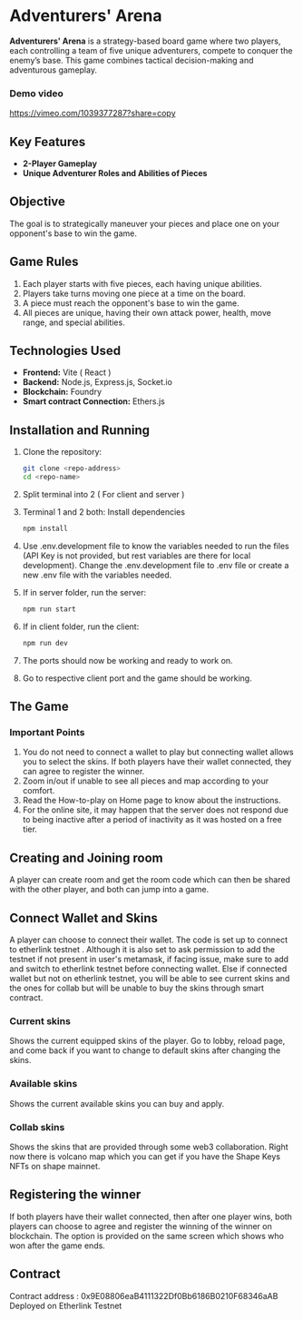 # Adventurers' Arena

**Adventurers' Arena** is a strategy-based board game where two players, each controlling a team of five unique adventurers, compete to conquer the enemy’s base. This game combines tactical decision-making and adventurous gameplay.

### Demo video
https://vimeo.com/1039377287?share=copy

## Key Features
- **2-Player Gameplay** 
- **Unique Adventurer Roles and Abilities of Pieces**

## Objective
The goal is to strategically maneuver your pieces and place one on your opponent's base to win the game.

## Game Rules
1. Each player starts with five pieces, each having unique abilities.
2. Players take turns moving one piece at a time on the board.
3. A piece must reach the opponent's base to win the game.
4. All pieces are unique, having their own attack power, health, move range, and special abilities.

## Technologies Used
- **Frontend:** Vite ( React )
- **Backend:** Node.js, Express.js, Socket.io
- **Blockchain:** Foundry
- **Smart contract Connection:** Ethers.js


## Installation and Running

1. Clone the repository:
   ```bash
   git clone <repo-address>
   cd <repo-name>
   ```
2. Split terminal into 2 ( For client and server )
3. Terminal 1 and 2 both: Install dependencies
   ```bash
   npm install
   ```
4. Use .env.development file to know the variables needed to run the files (API Key is not provided, but rest variables are there for local development). Change the .env.development file to .env file or create a new .env file with the variables needed.

5. If in server folder, run the server:
   ```bash
   npm run start
   ```
6. If in client folder, run the client:
   ```bash
   npm run dev
   ```
7. The ports should now be working and ready to work on.
8. Go to respective client port and the game should be working.

## The Game

### Important Points
1. You do not need to connect a wallet to play but connecting wallet allows you to select the skins. If both players have their wallet connected, they can agree to register the winner.
2. Zoom in/out if unable to see all pieces and map according to your comfort.
3. Read the How-to-play on Home page to know about the instructions.
4. For the online site, it may happen that the server does not respond due to being inactive after a period of inactivity as it was hosted on a free tier.

## Creating and Joining room
A player can create room and get the room code which can then be shared with the other player, and both can jump into a game.

## Connect Wallet and Skins
A player can choose to connect their wallet. The code is set up to connect to etherlink testnet . Although it is also set to ask permission to add the testnet if not present in user's metamask, if facing issue, make sure to add and switch to etherlink testnet before connecting wallet. Else if connected wallet but not on etherlink testnet, you will be able to see current skins and the ones for collab but will be unable to buy the skins through smart contract.

### Current skins
Shows the current equipped skins of the player. Go to lobby, reload page, and come back if you want to change to default skins after changing the skins.

### Available skins
Shows the current available skins you can buy and apply.

### Collab skins
Shows the skins that are provided through some web3 collaboration. Right now there is volcano map which you can get if you have the Shape Keys NFTs on shape mainnet.

## Registering the winner
If both players have their wallet connected, then after one player wins, both players can choose to agree and register the winning of the winner on blockchain. The option is provided on the same screen which shows who won after the game ends.

## Contract
Contract address : 0x9E08806eaB4111322Df0Bb6186B0210F68346aAB   
Deployed on Etherlink Testnet